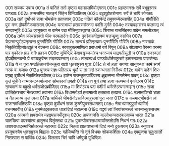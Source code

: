 001	सञ्जय उवाच
001a	तं पातितं ततो दृष्ट्वा महाशालमिवोद्गतम्
001c	प्रहृष्टमनसः सर्वे बभूवुस्तत्र पाण्डवाः
002a	उन्मत्तमिव मातङ्गं सिंहेन विनिपातितम्
002c	ददृशुर्हृष्टरोमाणः सर्वे ते चापि सोमकाः
003a	ततो दुर्योधनं हत्वा भीमसेनः प्रतापवान्
003c	पतितं कौरवेन्द्रं तमुपगम्येदमब्रवीत्
004a	गौर्गौरिति पुरा मन्द द्रौपदीमेकवाससम्
004c	यत्सभायां हसन्नस्मांस्तदा वदसि दुर्मते
004e	तस्यावहासस्य फलमद्य त्वं समवाप्नुहि
005a	एवमुक्त्वा स वामेन पदा मौलिमुपास्पृशत्
005c	शिरश्च राजसिंहस्य पादेन समलोडयत्
006a	तथैव क्रोधसंरक्तो भीमः परबलार्दनः
006c	पुनरेवाब्रवीद्वाक्यं यत्तच्छृणु नराधिप
007a	येऽस्मान्पुरोऽपनृत्यन्त पुनर्गौरिति गौरिति
007c	तान्वयं प्रतिनृत्यामः पुनर्गौरिति गौरिति
008a	नास्माकं निकृतिर्वह्निर्नाक्षद्यूतं न वञ्चना
008c	स्वबाहुबलमाश्रित्य प्रबाधामो वयं रिपून्
009a	सोऽवाप्य वैरस्य परस्य पारं वृकोदरः प्राह शनैः प्रहस्य
009c	युधिष्ठिरं केशवसृञ्जयांश्च धनञ्जयं माद्रवतीसुतौ च
010a	रजस्वलां द्रौपदीमानयन्ये ये चाप्यकुर्वन्त सदस्यवस्त्राम्
010c	तान्पश्यध्वं पाण्डवैर्धार्तराष्ट्रान्रणे हतांस्तपसा याज्ञसेन्याः
011a	ये नः पुरा षण्ढतिलानवोचन्क्रूरा राज्ञो धृतराष्ट्रस्य पुत्राः
011c	ते नो हताः सगणाः सानुबन्धाः कामं स्वर्गं नरकं वा व्रजामः
012a	पुनश्च राज्ञः पतितस्य भूमौ स तां गदां स्कन्धगतां निरीक्ष्य
012c	वामेन पादेन शिरः प्रमृद्य दुर्योधनं नैकृतिकेत्यवोचत्
013a	हृष्टेन राजन्कुरुपार्थिवस्य क्षुद्रात्मना भीमसेनेन पादम्
013c	दृष्ट्वा कृतं मूर्धनि नाभ्यनन्दन्धर्मात्मानः सोमकानां प्रबर्हाः
014a	तव पुत्रं तथा हत्वा कत्थमानं वृकोदरम्
014c	नृत्यमानं च बहुशो धर्मराजोऽब्रवीदिदम्
015a	मा शिरोऽस्य पदा मर्दीर्मा धर्मस्तेऽत्यगान्महान्
015c	राजा ज्ञातिर्हतश्चायं नैतन्न्याय्यं तवानघ
016a	विध्वस्तोऽयं हतामात्यो हतभ्राता हतप्रजः
016c	उत्सन्नपिण्डो भ्राता च नैतन्न्याय्यं कृतं त्वया
017a	धार्मिको भीमसेनोऽसावित्याहुस्त्वां पुरा जनाः
017c	स कस्माद्भीमसेन त्वं राजानमधितिष्ठसि
018a	दृष्ट्वा दुर्योधनं राजा कुन्तीपुत्रस्तथागतम्
018c	नेत्राभ्यामश्रुपूर्णाभ्यामिदं वचनमब्रवीत्
019a	नूनमेतद्बलवता धात्रादिष्टं महात्मना
019c	यद्वयं त्वां जिघांसामस्त्वं चास्मान्कुरुसत्तम
020a	आत्मनो ह्यपराधेन महद्व्यसनमीदृशम्
020c	प्राप्तवानसि यल्लोभान्मदाद्बाल्याच्च भारत
021a	घातयित्वा वयस्यांश्च भ्रातॄनथ पितॄंस्तथा
021c	पुत्रान्पौत्रांस्तथाचार्यांस्ततोऽसि निधनं गतः
022a	तवापराधादस्माभिर्भ्रातरस्ते महारथाः
022c	निहता ज्ञातयश्चान्ये दिष्टं मन्ये दुरत्ययम्
023a	स्नुषाश्च प्रस्नुषाश्चैव धृतराष्ट्रस्य विह्वलाः
023c	गर्हयिष्यन्ति नो नूनं विधवाः शोककर्शिताः
024a	एवमुक्त्वा सुदुःखार्तो निशश्वास स पार्थिवः
024c	विललाप चिरं चापि धर्मपुत्रो युधिष्ठिरः

